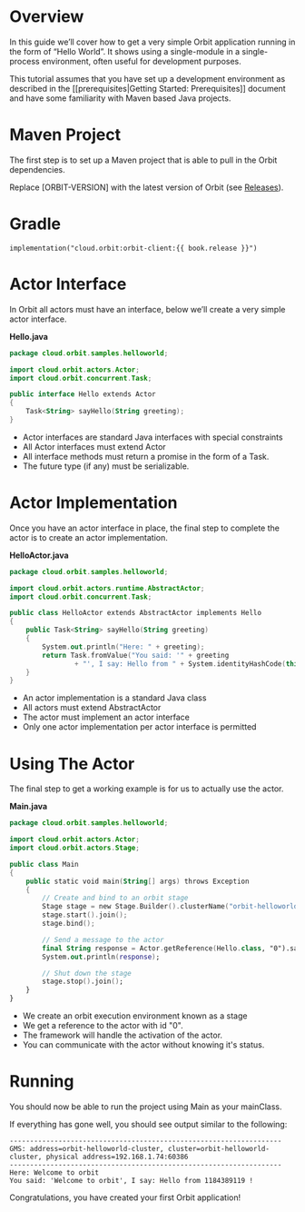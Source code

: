 # Overview
In this guide we’ll cover how to get a very simple Orbit application running in the form of “Hello World”. It shows using a single-module in a single-process environment, often useful for development purposes.

This tutorial assumes that you have set up a development environment as described in the [[prerequisites|Getting Started: Prerequisites]] document and have some familiarity with Maven based Java projects.

# Maven Project
The first step is to set up a Maven project that is able to pull in the Orbit dependencies.

Replace [ORBIT-VERSION] with the latest version of Orbit (see [Releases](https://github.com/orbit/orbit/releases)).

# Gradle
```
implementation("cloud.orbit:orbit-client:{{ book.release }}")
```


# Actor Interface
In Orbit all actors must have an interface, below we’ll create a very simple actor interface.

**Hello.java**
```kotlin
package cloud.orbit.samples.helloworld;

import cloud.orbit.actors.Actor;
import cloud.orbit.concurrent.Task;

public interface Hello extends Actor
{
    Task<String> sayHello(String greeting);
}

```
* Actor interfaces are standard Java interfaces with special constraints
* All Actor interfaces must extend Actor
* All interface methods must return a promise in the form of a Task.
* The future type (if any) must be serializable.
 

# Actor Implementation
Once you have an actor interface in place, the final step to complete the actor is to create an actor implementation.

**HelloActor.java**
```kotlin
package cloud.orbit.samples.helloworld;

import cloud.orbit.actors.runtime.AbstractActor;
import cloud.orbit.concurrent.Task;

public class HelloActor extends AbstractActor implements Hello
{
    public Task<String> sayHello(String greeting)
    {
        System.out.println("Here: " + greeting);
        return Task.fromValue("You said: '" + greeting
                + "', I say: Hello from " + System.identityHashCode(this) + " !");
    }
}
```
* An actor implementation is a standard Java class
* All actors must extend AbstractActor
* The actor must implement an actor interface
* Only one actor implementation per actor interface is permitted
 
# Using The Actor
The final step to get a working example is for us to actually use the actor.

**Main.java**
```kotlin
package cloud.orbit.samples.helloworld;

import cloud.orbit.actors.Actor;
import cloud.orbit.actors.Stage;

public class Main
{
    public static void main(String[] args) throws Exception
    {
        // Create and bind to an orbit stage
        Stage stage = new Stage.Builder().clusterName("orbit-helloworld-cluster").build();
        stage.start().join();
        stage.bind();

        // Send a message to the actor
        final String response = Actor.getReference(Hello.class, "0").sayHello("Welcome to orbit").join();
        System.out.println(response);

        // Shut down the stage
        stage.stop().join();
    }
}
```
* We create an orbit execution environment known as a stage
* We get a reference to the actor with id "0".
* The framework will handle the activation of the actor.
* You can communicate with the actor without knowing it's status.

# Running
You should now be able to run the project using Main as your mainClass.

If everything has gone well, you should see output similar to the following:

```
-------------------------------------------------------------------
GMS: address=orbit-helloworld-cluster, cluster=orbit-helloworld-cluster, physical address=192.168.1.74:60386
-------------------------------------------------------------------
Here: Welcome to orbit
You said: 'Welcome to orbit', I say: Hello from 1184389119 !
```

Congratulations, you have created your first Orbit application!